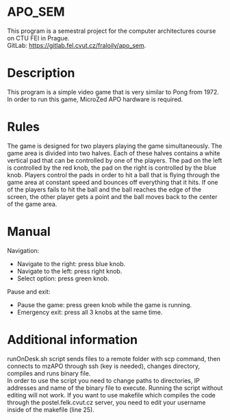 # APO_SEM

This program is a semestral project for the computer architectures course on CTU FEI in Prague.\
GitLab: https://gitlab.fel.cvut.cz/fraloily/apo_sem.

Description
=============
This program is a simple video game that is very similar to Pong from 1972. In order to run this game, MicroZed APO hardware is required.

Rules
=============
The game is designed for two players playing the game simultaneously. The game area is divided into two halves. Each of these halves contains a white vertical pad that can be controlled by one of the players. The pad on the left is controlled by the red knob, the pad on the right is controlled by the blue knob. Players control the pads in order to hit a ball that is flying through the game area at constant speed and bounces off everything that it hits. If one of the players fails to hit the ball and the ball reaches the edge of the screen, the other player gets a point and the ball moves back to the center of the game area.

Manual
=============
Navigation:
  * Navigate to the right: press blue knob.
  * Navigate to the left: press right knob.
  * Select option: press green knob.

Pause and exit:
  * Pause the game: press green knob while the game is running.
  * Emergency exit: press all 3 knobs at the same time.


Additional information
=============
runOnDesk.sh script sends files to a remote folder with scp command, then connects to mzAPO through ssh (key is needed), changes directory, compiles and runs binary file.\
In order to use the script you need to change paths to directories, IP addresses and name of the binary file to execute. Running the script without editing will not work.
If you want to use makefile which compiles the code through the postel.felk.cvut.cz server, you need to edit your username inside of the makefile (line 25).
